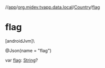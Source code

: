 //[app](../../../index.md)/[org.mjdev.tvapp.data.local](../index.md)/[Country](index.md)/[flag](flag.md)

# flag

[androidJvm]\

@Json(name = &quot;flag&quot;)

var [flag](flag.md): [String](https://kotlinlang.org/api/latest/jvm/stdlib/kotlin/-string/index.html)?
